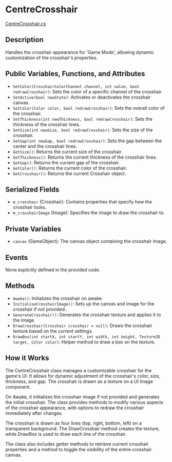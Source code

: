 # CentreCrosshair
[CentreCrosshair.cs](../../Assets/ExeudVR/Scripts/UI/CentreCrosshair.cs)

## Description

Handles the crosshair appearance for 'Game Mode', allowing dynamic customization of the crosshair's properties.

## Public Variables, Functions, and Attributes

- `SetColor(CrosshairColorChannel channel, int value, bool redrawCrosshair)`: Sets the color of a specific channel of the crosshair.
- `SetActive(bool newState)`: Activates or deactivates the crosshair canvas.
- `SetColor(Color color, bool redrawCrosshair)`: Sets the overall color of the crosshair.
- `SetThickness(int newThickness, bool redrawCrosshair)`: Sets the thickness of the crosshair lines.
- `SetSize(int newSize, bool redrawCrosshair)`: Sets the size of the crosshair.
- `SetGap(int newGap, bool redrawCrosshair)`: Sets the gap between the center and the crosshair lines.
- `GetSize()`: Returns the current size of the crosshair.
- `GetThickness()`: Returns the current thickness of the crosshair lines.
- `GetGap()`: Returns the current gap of the crosshair.
- `GetColor()`: Returns the current color of the crosshair.
- `GetCrosshair()`: Returns the current Crosshair object.

## Serialized Fields

- `m_crosshair` (Crosshair): Contains properties that specify how the crosshair looks.
- `m_crosshairImage` (Image): Specifies the image to draw the crosshair to.

## Private Variables

- `canvas` (GameObject): The canvas object containing the crosshair image.

## Events

None explicitly defined in the provided code.

## Methods

- `Awake()`: Initializes the crosshair on awake.
- `InitialiseCrosshairImage()`: Sets up the canvas and image for the crosshair if not provided.
- `GenerateCrosshair()`: Generates the crosshair texture and applies it to the image.
- `DrawCrosshair(Crosshair crosshair = null)`: Draws the crosshair texture based on the current settings.
- `DrawBox(int startX, int startY, int width, int height, Texture2D target, Color color)`: Helper method to draw a box on the texture.

## How it Works

The CentreCrosshair class manages a customizable crosshair for the game's UI. It allows for dynamic adjustment of the crosshair's color, size, thickness, and gap. The crosshair is drawn as a texture on a UI Image component.

On Awake, it initializes the crosshair image if not provided and generates the initial crosshair. The class provides methods to modify various aspects of the crosshair appearance, with options to redraw the crosshair immediately after changes.

The crosshair is drawn as four lines (top, right, bottom, left) on a transparent background. The DrawCrosshair method creates the texture, while DrawBox is used to draw each line of the crosshair.

The class also includes getter methods to retrieve current crosshair properties and a method to toggle the visibility of the entire crosshair canvas.
